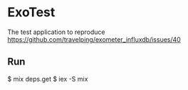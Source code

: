 # ExoTest

The test application to reproduce https://github.com/travelping/exometer_influxdb/issues/40

## Run

$ mix deps.get
$ iex -S mix

